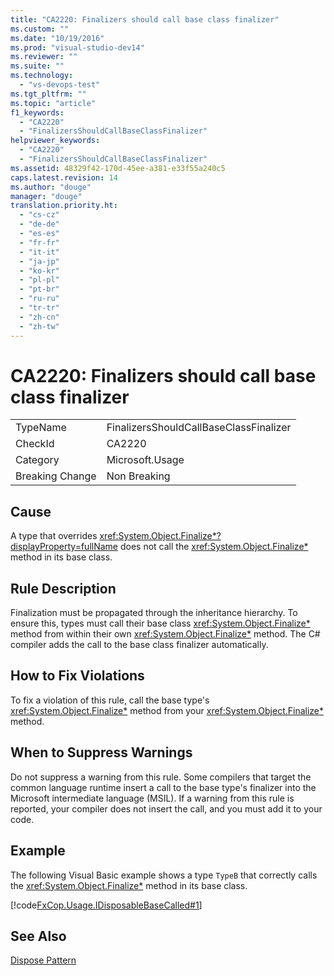 ```yaml
---
title: "CA2220: Finalizers should call base class finalizer"
ms.custom: ""
ms.date: "10/19/2016"
ms.prod: "visual-studio-dev14"
ms.reviewer: ""
ms.suite: ""
ms.technology: 
  - "vs-devops-test"
ms.tgt_pltfrm: ""
ms.topic: "article"
f1_keywords: 
  - "CA2220"
  - "FinalizersShouldCallBaseClassFinalizer"
helpviewer_keywords: 
  - "CA2220"
  - "FinalizersShouldCallBaseClassFinalizer"
ms.assetid: 48329f42-170d-45ee-a381-e33f55a240c5
caps.latest.revision: 14
ms.author: "douge"
manager: "douge"
translation.priority.ht: 
  - "cs-cz"
  - "de-de"
  - "es-es"
  - "fr-fr"
  - "it-it"
  - "ja-jp"
  - "ko-kr"
  - "pl-pl"
  - "pt-br"
  - "ru-ru"
  - "tr-tr"
  - "zh-cn"
  - "zh-tw"
---
```

# CA2220: Finalizers should call base class finalizer
|||  
|-|-|  
|TypeName|FinalizersShouldCallBaseClassFinalizer|  
|CheckId|CA2220|  
|Category|Microsoft.Usage|  
|Breaking Change|Non Breaking|  
  
## Cause  
 A type that overrides <xref:System.Object.Finalize*?displayProperty=fullName> does not call the <xref:System.Object.Finalize*> method in its base class.  
  
## Rule Description  
 Finalization must be propagated through the inheritance hierarchy. To ensure this, types must call their base class <xref:System.Object.Finalize*> method from within their own <xref:System.Object.Finalize*> method. The C# compiler adds the call to the base class finalizer automatically.  
  
## How to Fix Violations  
 To fix a violation of this rule, call the base type's <xref:System.Object.Finalize*> method from your <xref:System.Object.Finalize*> method.  
  
## When to Suppress Warnings  
 Do not suppress a warning from this rule. Some compilers that target the common language runtime insert a call to the base type's finalizer into the Microsoft intermediate language (MSIL). If a warning from this rule is reported, your compiler does not insert the call, and you must add it to your code.  
  
## Example  
 The following Visual Basic example shows a type `TypeB` that correctly calls the <xref:System.Object.Finalize*> method in its base class.  
  
 [!code[FxCop.Usage.IDisposableBaseCalled#1](../code-quality/codesnippet/VisualBasic/ca2220--finalizers-should-call-base-class-finalizer_1.vb)]  
  
## See Also  
 [Dispose Pattern](../Topic/Dispose%20Pattern.md)